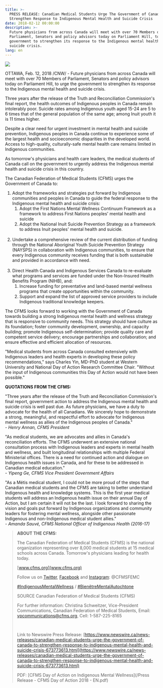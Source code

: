 ```yaml
---
title: >-
  PRESS RELEASE: Canadian Medical Students Urge The Government of Canada to
  Strengthen Response to Indigenous Mental Health and Suicide Crisis
date: 2018-02-12 00:00:00
description: >-
  Future physicians from across Canada will meet with over 70 Members of
  Parliament, Senators and policy advisors today on Parliament Hill, to urge the
  government to strengthen its response to the Indigenous mental health and
  suicide crisis.
lang: en
---
```


![](/uploads/versions/day-of-action-rectangle-en-1---x----1921-1081x---.png)

OTTAWA, Feb. 12, 2018 /CNW/ - Future physicians from across Canada will meet with over 70 Members of Parliament, Senators and policy advisors today on Parliament Hill, to urge the government to strengthen its response to the Indigenous mental health and suicide crisis.

Three years after the release of the Truth and Reconciliation Commission's final report, the health outcomes of Indigenous peoples in Canada remain intolerably poor. Suicide rates among Indigenous youth aged 15-24 are 5 to 6 times that of the general population of the same age; among Inuit youth it is 11 times higher.

Despite a clear need for urgent investment in mental health and suicide prevention, Indigenous peoples in Canada continue to experience some of the largest health and socioeconomic disparities in the developed world. Access to high-quality, culturally-safe mental health care remains limited in Indigenous communities.

As tomorrow's physicians and health care leaders, the medical students of Canada call on the government to urgently address the Indigenous mental health and suicide crisis in this country.

The Canadian Federation of Medical Students (CFMS) urges the Government of Canada to:

1. Adopt the frameworks and strategies put forward by Indigenous communities and peoples in Canada to guide the federal response to the Indigenous mental health and suicide crisis:
   1. Adopt the First Nations Mental Wellness Continuum Framework as a framework to address First Nations peoples' mental health and suicide
   2. Adopt the National Inuit Suicide Prevention Strategy as a framework to address Inuit peoples' mental health and suicide.<br>&nbsp;
2. Undertake a comprehensive review of the current distribution of funding through the National Aboriginal Youth Suicide Prevention Strategy (NAYSPS) in collaboration with Indigenous communities, to ensure that every Indigenous community receives funding that is both sustainable and provided in accordance with need.<br>&nbsp;
3. Direct Health Canada and Indigenous Services Canada to re-evaluate what programs and services are funded under the Non-Insured Health Benefits Program (NIHB), and:
   1. Increase funding for preventative and land-based mental wellness programs that create opportunities within the community.
   2. Support and expand the list of approved service providers to include Indigenous traditional knowledge keepers.

The CFMS looks forward to working with the Government of Canada towards building a strong Indigenous mental health and wellness strategy that is responsive to community needs. This strategy should have culture as its foundation; foster community development, ownership, and capacity building; promote Indigenous self-determination; provide quality care and competent service delivery; encourage partnerships and collaboration; and ensure effective and efficient allocation of resources.

"Medical students from across Canada consulted extensively with Indigenous leaders and health experts in developing these policy recommendations," says Charles Yin, MD-PhD student at Western University and National Day of Action Research Committee Chair. "Without the input of Indigenous communities this Day of Action would not have been possible."

**QUOTATIONS FROM THE CFMS:**

"Three years after the release of the Truth and Reconciliation Commission's final report, government action to address the Indigenous mental health and suicide crisis is well past due. As future physicians, we have a duty to advocate for the health of all Canadians. We sincerely hope to demonstrate a strong, meaningful, and respectful effort to advocate for Indigenous mental wellness as allies of the Indigenous peoples of Canada."<br>*- Henry Annan, CFMS President*

"As medical students, we are advocates and allies in Canada's reconciliation efforts. The CFMS underwent an extensive national consultation process with Indigenous leaders and experts in mental health and wellness, and built longitudinal relationships with multiple Federal Ministerial offices. There is a need for continued action and dialogue on Indigenous health issues in Canada, and for these to be addressed in Canadian medical education."<br>*- Yipeng Ge, CFMS Vice President Government Affairs*

"As a M&eacute;tis medical student, I could not be more proud of the steps that Canadian medical students and the CFMS are taking to better understand Indigenous health and knowledge systems. This is the first year medical students will address an Indigenous health issue on their annual Day of Action, but I am certain it will not be the last. I look forward to sharing the vision and goals put forward by Indigenous organizations and community leaders for fostering mental wellness, alongside other passionate Indigenous and non-Indigenous medical student allies."<br>*- Amanda Sauv&eacute;, CFMS National Officer of Indigenous Health (2016-17)*

> **ABOUT THE CFMS:**
>
>
> The Canadian Federation of Medical Students (CFMS) is the national organization representing over 8,000 medical students at 15 medical schools across Canada. Tomorrow's physicians leading for health today.
>
>
> [www.cfms.org](www.cfms.org)
>
>
> Follow us on [Twitter](https://twitter.com/CFMSFEMC), [Facebook](https://www.facebook.com/CFMSFEMC/) and [Instagram](https://www.instagram.com/cfmsfemc/): @CFMSFEMC
>
>
> [#IndigenousMentalWellness](https://twitter.com/search?q=%23IndigenousMentalWellness&amp;src=tyah) / [#Bien&ecirc;treMentalAutochtone](https://twitter.com/search?src=typd&amp;q=%23Bien%C3%AAtreMentalAutochtone)
>
>
> SOURCE Canadian Federation of Medical Students (CFMS)
>
>
> For further information: Christina Schweitzer, Vice-President Communications, Canadian Federation of Medical Students, Email: [vpcommunications@cfms.org](vpcommunications@cfms.org), Cell: 1-587-225-8165
>
>
> &nbsp;
>
>
> Link to Newswire Press Release: [https://www.newswire.ca/news-releases/canadian-medical-students-urge-the-government-of-canada-to-strengthen-response-to-indigenous-mental-health-and-suicide-crisis-673773613.html](https://www.newswire.ca/news-releases/canadian-medical-students-urge-the-government-of-canada-to-strengthen-response-to-indigenous-mental-health-and-suicide-crisis-673773613.html)
>
>
> PDF: [CFMS Day of Action on Indigenous Mental Wellness](/Press Release - CFMS Day of Action 2018 - EN.pdf)